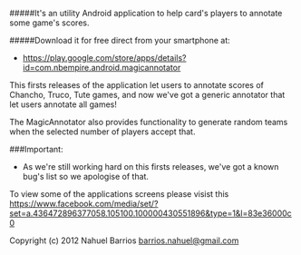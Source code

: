 #####It's an utility Android application to help card's players to annotate some game's scores.

#####Download it for free direct from your smartphone at:
* https://play.google.com/store/apps/details?id=com.nbempire.android.magicannotator

This firsts releases of the application let users to annotate scores of Chancho, Truco, Tute games, and now we've got a generic annotator that let users annotate all games!

The MagicAnnotator also provides functionality to generate random teams when the selected number of players accept that.

###Important:
* As we're still working hard on this firsts releases, we've got a known bug's list so we apologise of that.

To view some of the applications screens please visist this https://www.facebook.com/media/set/?set=a.436472896377058.105100.100000430551896&type=1&l=83e36000c0

Copyright (c) 2012 Nahuel Barrios <barrios.nahuel@gmail.com>